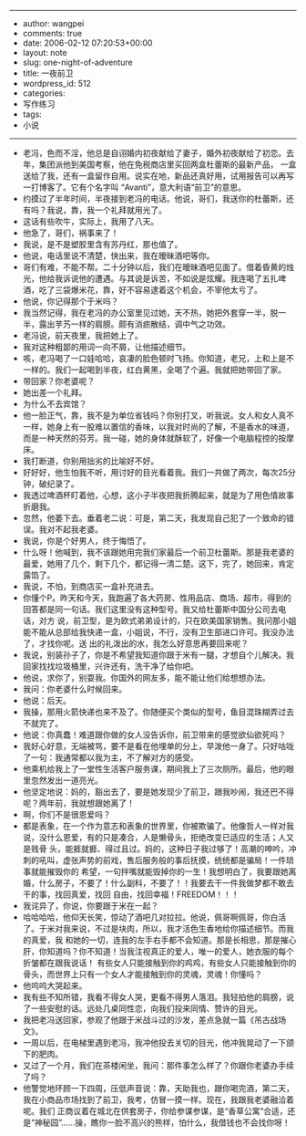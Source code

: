 - --
- author: wangpei
- comments: true
- date: 2006-02-12 07:20:53+00:00
- layout: note
- slug: one-night-of-adventure
- title: 一夜前卫
- wordpress_id: 512
- categories:
- 写作练习
- tags:
- 小说
- --
- 老冯，色而不淫，他总是自诩婚内初夜献给了妻子，婚外初夜献给了初恋。去年，集团派他到美国考察，他在免税商店里买回两盒杜蕾斯的最新产品， 一盒送给了我，还有一盒留作自用。说实在地，新品还真好用，试用报告可以再写一打博客了。它有个名字叫 “Avanti”，意大利语“前卫”的意思。
- 约摸过了半年时间，半夜接到老冯的电话。他说，哥们，我送你的杜蕾斯，还有吗？我说，靠，我一个礼拜就用光了。
- 这话有些吹牛，实际上，我用了八天。
- 他急了，哥们，祸事来了！
- 我说，是不是塑胶里含有苏丹红，那也值了。
- 他说，电话里说不清楚，快出来，我在暧昧酒吧等你。
- 哥们有难，不能不帮。二十分钟以后，我们在暧昧酒吧见面了。借着昏黄的烛光，他给我诉说他的遭遇。与其说是诉苦，不如说是炫耀。我连喝了五扎啤酒，吃了三袋爆米花，靠，好不容易逮着这个机会，不宰他太亏了。
- 他说，你记得那个于米吗？
- 我当然记得，我在老冯的办公室里见过她，天不热，她把外套穿一半，脱一半，露出芋艿一样的肩膀。颇有消疬散结，调中气之功效。
- 老冯说，前天夜里，我把她上了。
- 我对这种粗鄙的用词一向不屑，让他描述细节。
- 咳，老冯喝了一口娃哈哈，哀凄的脸色顿时飞扬。你知道，老兄，上和上是不一样的。我们一起喝到半夜，红白黄黑，全喝了个遍。我就把她带回了家。
- 带回家？你老婆呢？
- 她出差一个礼拜。
- 为什么不去宾馆？
- 他一脸正气，靠，我不是为单位省钱吗？你别打叉，听我说。女人和女人真不一样，她身上有一股难以置信的香味，以我对时尚的了解，不是香水的味道，而是一种天然的芬芳。我一碰，她的身体就酥软了，好像一个电脑程控的按摩床。
- 我打断道，你别用拙劣的比喻好不好。
- 好好好，他生怕我不听，用讨好的目光看着我。我们一共做了两次，每次25分钟，破纪录了。
- 我透过啤酒杯盯着他，心想，这小子半夜把我折腾起来，就是为了用色情故事折磨我。
- 忽然，他萎下去。垂着老二说：可是，第二天，我发现自己犯了一个致命的错误。我对不起我老婆。
- 我说，你是个好男人，终于悔悟了。
- 什么呀！他喊到，我不该跟她用完我们家最后一个前卫杜蕾斯。那是我老婆的最爱，她用了几个，剩下几个，都记得一清二楚。这下，完了，她回来，肯定露馅了。
- 我说，不怕，到商店买一盒补充进去。
- 你懂个P。昨天和今天，我跑遍了各大药房、性用品店、商场、超市，得到的回答都是同一句话。我们这里没有这种型号。我又给杜蕾斯中国分公司去电话，对方 说，前卫型，是为欧式弟弟设计的，只在欧美国家销售。我问那小姐能不能从总部给我快递一盒，小姐说，不行，没有卫生部进口许可。我没办法了，才找你呢。送 出的礼泼出的水，我怎么好意思再要回来呢？
- 我说，别装孙子了，你是不希望我知道你跟于米有一腿，才想自个儿解决。我回家找找垃圾桶里，兴许还有，洗干净了给你吧。
- 他说，求你了，别耍我。你国外的网友多，能不能让他们给想想办法。
- 我问：你老婆什么时候回来。
- 他说：后天。
- 我操，那用火箭快递也来不及了。你随便买个类似的型号，鱼目混珠糊弄过去不就完了。
- 他说：你真蠢！难道跟你做的女人没告诉你，前卫带来的感觉欲仙欲死吗？
- 我好心好意，无端被骂，要不是看在他埋单的分上，早泼他一身了。只好咕咙了一句：我通常都以我为主，不了解对方的感受。
- 他乘机给我上了一堂性生活客户服务课，期间我上了三次厕所。最后，他的眼里忽然发出一道亮光。
- 他坚定地说：妈的，豁出去了，要是她发现少了前卫，跟我吵闹，我还巴不得呢？两年前，我就想跟她离了！
- 啊，你们不是很恩爱吗？
- 都是表象，在一个作为意志和表象的世界里，你被欺骗了。他像哲人一样对我说，没什么恩爱，有的只是凑合，人是懒骨头，拒绝改变已适应的生活；人又是贱骨 头，能捱就捱、得过且过。妈的，这种日子我过够了！高潮的呻吟，冲刺的吼叫，虚张声势的前戏，售后服务般的事后抚摸，统统都是骗局！一件琐事就能摧毁你的 希望，一句拌嘴就能毁掉你的一生！我想明白了，我要跟她离婚，什么房子，不要了！什么副科，不要了！！我要去干一件我做梦都不敢去干的事，找回真爱，找回 自由，找回幸福！FREEDOM！！！
- 我诧异了，你说，你要跟于米在一起？
- 哈哈哈哈，他仰天长笑，惊动了酒吧几对拉拉。他说，佩哥啊佩哥，你白活了。于米对我来说，不过是块肉，所以，我才活色生香地给你描述细节。而我的真爱，我 和她的一切，连我的左手右手都不会知道。那是长相思，那是摧心肝，你知道吗？你不知道！当我注视真正的爱人，唯一的爱人，她衣服的每个折皱都在跟我说话！ 有些女人只能接触到你的鸡鸡，有些女人只能接触到你的骨头，而世界上只有一个女人才能接触到你的灵魂，灵魂！你懂吗？
- 他呜呜大哭起来。
- 我有些不知所错，我看不得女人哭，更看不得男人落泪。我轻拍他的肩膀，说了一些安慰的话。远处几桌同性恋，向我们投来同情、赞许的目光。
- 我把老冯送回家，参观了他跟于米战斗过的沙发，差点急就一篇《吊古战场文》。
- 一周以后，在电梯里遇到老冯，我冲他投去关切的目光，他冲我晃动了一下颌下的肥肉。
- 又过了一个月，我们在茶楼闲坐，我问：那件事怎么样了？你跟你老婆办手续了吗？
- 他警觉地环顾一下四周，压低声音说：靠，天助我也，跟你喝完酒，第二天，我在小商品市场找到了前卫，我考，仿冒一摸一样。现在，我跟我老婆融洽着呢。我们 正商议着在城北在供套房子，你给参谋参谋，是“香草公寓”合适，还是“神秘园”……操，瞧你一脸不高兴的熊样，怕什么，我借钱也不会找你呀！
